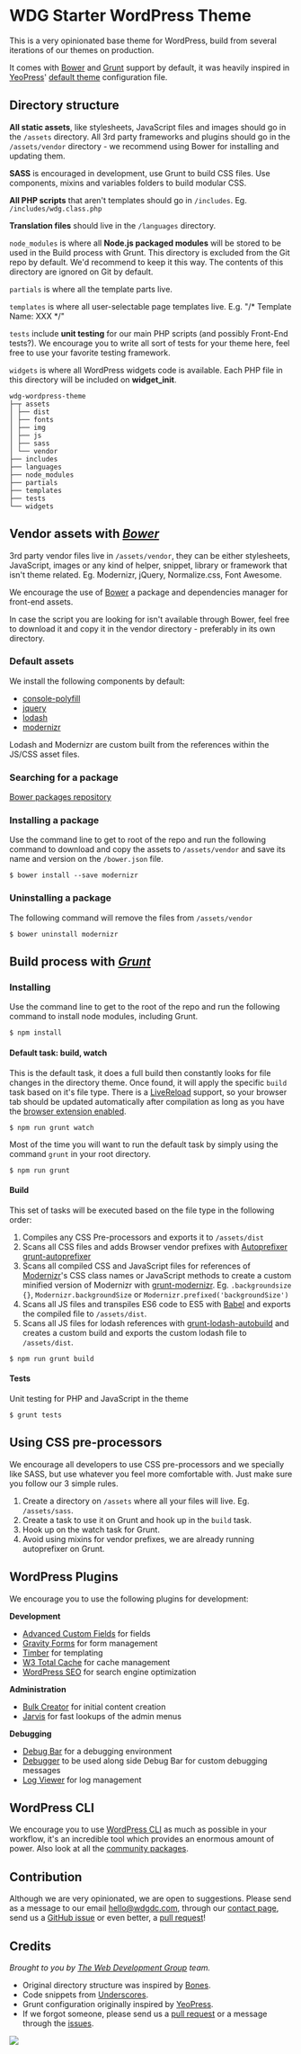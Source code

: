 # WDG Starter WordPress Theme

This is a very opinionated base theme for WordPress, build from several iterations of our themes on production.

It comes with [Bower](http://bower.io/) and [Grunt](http://gruntjs.com/) support by default, it was heavily inspired in [YeoPress](https://github.com/wesleytodd/YeoPress)' [default theme](https://github.com/wesleytodd/YeoPress/tree/template) configuration file.

## Directory structure

**All static assets**, like stylesheets, JavaScript files and images should go in the `/assets` directory. All 3rd party frameworks and plugins should go in the `/assets/vendor` directory -  we recommend using Bower for installing and updating them.

**SASS** is encouraged in development, use Grunt to build CSS files. Use components, mixins and variables folders to build modular CSS.

**All PHP scripts** that aren't templates should go in `/includes`. Eg. `/includes/wdg.class.php`

**Translation files** should live in the `/languages` directory.

`node_modules` is where all **Node.js packaged modules** will be stored to be used in the Build process with Grunt. This directory is excluded from the Git repo by default. We'd recommend to keep it this way. The contents of this directory are ignored on Git by default.

`partials` is where all the template parts live.

`templates` is where all user-selectable page templates live. E.g. "/* Template Name: XXX */"

`tests` include **unit testing** for our main PHP scripts (and possibly Front-End tests?). We encourage you to write all sort of tests for your theme here, feel free to use your favorite testing framework.

`widgets` is where all WordPress widgets code is available. Each PHP file in this directory will be included on **widget_init**.


```
wdg-wordpress-theme
├─┬ assets
│ ├── dist
│ ├── fonts
│ ├── img
│ ├── js
│ ├── sass
│ └── vendor
├── includes
├── languages
├── node_modules
├── partials
├── templates
├── tests
└── widgets
```

## Vendor assets with [_Bower_](http://bower.io/)

3rd party vendor files live in `/assets/vendor`, they can be either stylesheets, JavaScript, images or any kind of helper, snippet, library or framework that isn't theme related. Eg. Modernizr, jQuery, Normalize.css, Font Awesome.

We encourage the use of [Bower](http://bower.io/) a package and dependencies manager for front-end assets.

In case the script you are looking for isn't available through Bower, feel free to download it and copy it in the vendor directory - preferably in its own directory.

### Default assets
We install the following components by default:

* [console-polyfill](https://github.com/paulmillr/console-polyfill)
* [jquery](https://github.com/jquery/jquery)
* [lodash](https://lodash.com)
* [modernizr](https://github.com/Modernizr/Modernizr)

Lodash and Modernizr are custom built from the references within the JS/CSS asset files.

### Searching for a package
[Bower packages repository](http://bower.io/search/)

### Installing a package

Use the command line to get to root of the repo and run the following command to download and copy the assets to `/assets/vendor` and save its name and version on the `/bower.json` file.

```
$ bower install --save modernizr
```

### Uninstalling a package

The following command will remove the files from `/assets/vendor`

```
$ bower uninstall modernizr
```

## Build process with [_Grunt_](http://gruntjs.com/)

### Installing

Use the command line to get to the root of the repo and run the following command to install node modules, including Grunt.

```
$ npm install
```

#### Default task: build, watch

This is the default task, it does a full build then constantly looks for file changes in the directory theme. Once found, it will apply the specific `build` task based on it's file type.
There is a [LiveReload](http://livereload.com/) support, so your browser tab should be updated automatically after compilation as long as you have the [browser extension enabled](http://feedback.livereload.com/knowledgebase/articles/86242-how-do-i-install-and-use-the-browser-extensions-).

```
$ npm run grunt watch
```

Most of the time you will want to run the default task by simply using the command `grunt` in your root directory.

```
$ npm run grunt
```

#### Build
This set of tasks will be executed based on the file type in the following order:

1. Compiles any CSS Pre-processors and exports it to `/assets/dist`
2. Scans all CSS files and adds Browser vendor prefixes with [Autoprefixer](https://github.com/ai/autoprefixer) [grunt-autoprefixer](https://github.com/nDmitry/grunt-autoprefixer)
3. Scans all compiled CSS and JavaScript files for references of [Modernizr](https://github.com/Modernizr/Modernizr)'s CSS class names or JavaScript methods to create a custom minified version of Modernizr with [grunt-modernizr](https://github.com/Modernizr/grunt-modernizr). Eg. `.backgroundsize {}`, `Modernizr.backgroundSize` or `Modernizr.prefixed('backgroundSize')`
4. Scans all JS files and transpiles ES6 code to ES5 with [Babel](https://babeljs.io/) and exports the compiled file to `/assets/dist`.
5. Scans all JS files for lodash references with [grunt-lodash-autobuild](https://www.npmjs.com/package/grunt-lodash-autobuild) and creates a custom build and exports the custom lodash file to `/assets/dist`.

```
$ npm run grunt build
```

#### Tests

Unit testing for PHP and JavaScript in the theme

```
$ grunt tests
```

## Using CSS pre-processors

We encourage all developers to use CSS pre-processors and we specially like SASS, but use whatever you feel more comfortable with. Just make sure you follow our 3 simple rules.

1. Create a directory on `/assets` where all your files will live. Eg. `/assets/sass`.
2. Create a task to use it on Grunt and hook up in the `build` task.
3. Hook up on the watch task for Grunt.
4. Avoid using mixins for vendor prefixes, we are already running autoprefixer on Grunt.

## WordPress Plugins

We encourage you to use the following plugins for development:

**Development**

* [Advanced Custom Fields](http://wordpress.org/plugins/advanced-custom-fields/) for fields
* [Gravity Forms](http://www.gravityforms.com/) for form management
* [Timber](https://wordpress.org/plugins/timber-library/) for templating
* [W3 Total Cache](https://wordpress.org/plugins/w3-total-cache/) for cache management
* [WordPress SEO](https://wordpress.org/plugins/wordpress-seo/) for search engine optimization

**Administration**

* [Bulk Creator](https://wordpress.org/plugins/bulk-creator/) for initial content creation
* [Jarvis](https://wordpress.org/plugins/jarvis/) for fast lookups of the admin menus

**Debugging**

* [Debug Bar](http://wordpress.org/extend/plugins/debug-bar/) for a debugging environment
* [Debugger](http://wordpress.org/plugins/debugger/) to be used along side Debug Bar for custom debugging messages
* [Log Viewer](http://wordpress.org/extend/plugins/log-viewer/) for log management

## WordPress CLI

We encourage you to use [WordPress CLI](http://wp-cli.org/) as much as possible in your workflow, it's an incredible tool which provides an enormous amount of power. Also look at all the [community packages](https://github.com/wp-cli/wp-cli/wiki/Community-Packages).

## Contribution

Although we are very opinionated, we are open to suggestions. Please send as a message to our email hello@wdgdc.com, through our [contact page](http://www.webdevelopmentgroup.com/contact/), send us a [GitHub issue](https://github.com/WDGDC/wordpress-theme/issues) or even better, a [pull request](https://github.com/WDGDC/wordpress-theme/pulls)!

## Credits

_Brought to you by [The Web Development Group](http://www.webdevelopmentgroup.com/) team._

* Original directory structure was inspired by [Bones](http://themble.com/bones/).
* Code snippets from [Underscores](http://underscores.me/).
* Grunt configuration originally inspired by [YeoPress](https://github.com/wesleytodd/YeoPress).
* If we forgot someone, please send us a [pull request](https://github.com/WDGDC/wordpress-theme/pulls) or a message through the [issues](https://github.com/WDGDC/wordpress-theme/issues).

[![](http://www.webdevelopmentgroup.com/wp-content/themes/thewebdevelopmentgroup/images/wdg-logo.png)](http://www.webdevelopmentgroup.com/)
